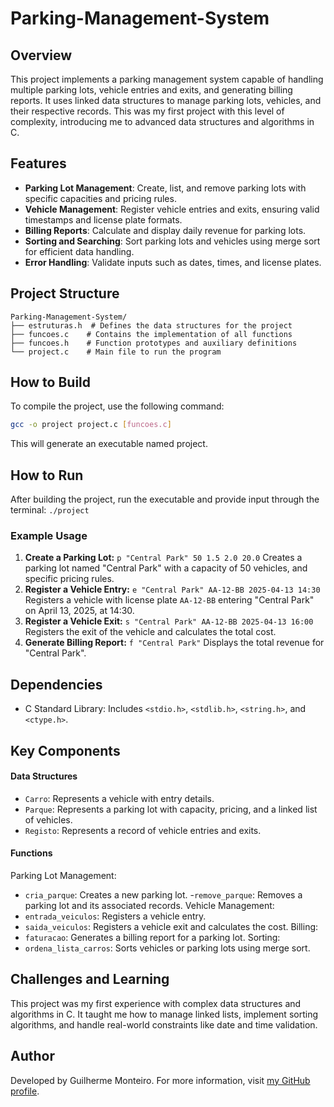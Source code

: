 # Parking-Management-System

## Overview

This project implements a parking management system capable of handling multiple parking lots, vehicle entries and exits, and generating billing reports. It uses linked data structures to manage parking lots, vehicles, and their respective records. This was my first project with this level of complexity, introducing me to advanced data structures and algorithms in C.

## Features

- **Parking Lot Management**: Create, list, and remove parking lots with specific capacities and pricing rules.
- **Vehicle Management**: Register vehicle entries and exits, ensuring valid timestamps and license plate formats.
- **Billing Reports**: Calculate and display daily revenue for parking lots.
- **Sorting and Searching**: Sort parking lots and vehicles using merge sort for efficient data handling.
- **Error Handling**: Validate inputs such as dates, times, and license plates.

## Project Structure
```
Parking-Management-System/
├── estruturas.h  # Defines the data structures for the project
├── funcoes.c    # Contains the implementation of all functions
├── funcoes.h    # Function prototypes and auxiliary definitions
└── project.c    # Main file to run the program
```
## How to Build

To compile the project, use the following command:

```bash
gcc -o project project.c [funcoes.c]
```
This will generate an executable named project.

## How to Run
After building the project, run the executable and provide input through the terminal:
`./project`

### Example Usage
1. **Create a Parking Lot:**
`p "Central Park" 50 1.5 2.0 20.0`
Creates a parking lot named "Central Park" with a capacity of 50 vehicles, and specific pricing rules.
2. **Register a Vehicle Entry:**
`e "Central Park" AA-12-BB 2025-04-13 14:30`
Registers a vehicle with license plate `AA-12-BB` entering "Central Park" on April 13, 2025, at 14:30.
3. **Register a Vehicle Exit:**
`s "Central Park" AA-12-BB 2025-04-13 16:00`
Registers the exit of the vehicle and calculates the total cost.
4. **Generate Billing Report:**
`f "Central Park"`
Displays the total revenue for "Central Park".

## Dependencies
- C Standard Library: Includes `<stdio.h>`, `<stdlib.h>`, `<string.h>`, and `<ctype.h>`.

## Key Components
#### Data Structures
- `Carro`: Represents a vehicle with entry details.
- `Parque`: Represents a parking lot with capacity, pricing, and a linked list of vehicles.
- `Registo`: Represents a record of vehicle entries and exits.

#### Functions
Parking Lot Management:
 - `cria_parque`: Creates a new parking lot.
 -`remove_parque`: Removes a parking lot and its associated records.
Vehicle Management:
- `entrada_veiculos`: Registers a vehicle entry.
- `saida_veiculos`: Registers a vehicle exit and calculates the cost.
Billing:
- `faturacao`: Generates a billing report for a parking lot.
Sorting:
- `ordena_lista_carros`: Sorts vehicles or parking lots using merge sort.

## Challenges and Learning
This project was my first experience with complex data structures and algorithms in C. It taught me how to manage linked lists, implement sorting algorithms, and handle real-world constraints like date and time validation.

## Author
Developed by Guilherme Monteiro. For more information, visit [my GitHub profile](https://github.com/Monteir016).

